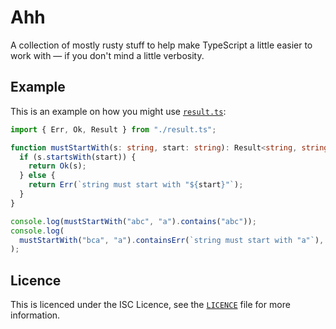 # Ahh

A collection of mostly rusty stuff to help make TypeScript a little easier to
work with &mdash; if you don't mind a little verbosity.

## Example

This is an example on how you might use [`result.ts`](./result.ts):

```ts
import { Err, Ok, Result } from "./result.ts";

function mustStartWith(s: string, start: string): Result<string, string> {
  if (s.startsWith(start)) {
    return Ok(s);
  } else {
    return Err(`string must start with "${start}"`);
  }
}

console.log(mustStartWith("abc", "a").contains("abc"));
console.log(
  mustStartWith("bca", "a").containsErr(`string must start with "a"`),
);
```

## Licence

This is licenced under the ISC Licence, see the [`LICENCE`](`./LICENCE`) file
for more information.

<!-- _Safe code in [deno] made simple._

## Usage

Depending on which feature(s) you are looking for, import the files that you
need. For example, if we were looking to use `Result`s depending on whether a
string started with `"a"`, we could do.

```ts
// you'll want to add a version to this
import { Result, Ok, Err } from "https://deno.land/x/ahh@vX.Y.Z/result.ts";

function mustStartWithA(str: string): Result<string, string> {
  if (str.startsWith("a")) {
    return Ok(str);
  } else {
    return Err("string must start with `\"a\"`".);
  }
}

const ok = mustStartWithA("abc");
const err = mustStartWithA("cba");
```

## Licence

This is licenced under **MIT**; you can find out more in the provided
[`LICENCE`] file.

[Deno]: https://github.com/denoland/deno
[documentation]: https://doc.deno.land/https/deno.land/x/ahh/mod.ts
[`LICENCE`]: ./LICENCE -->
